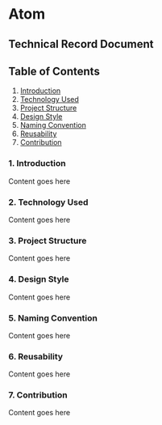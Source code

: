 # Atom
## Technical Record Document

## Table of Contents
1. [Introduction](#introduction)
2. [Technology Used](#technology-used)
3. [Project Structure](#project-structure)
4. [Design Style](#design-style)
5. [Naming Convention](#naming-convention)
6. [Reusability](#reusability)
7. [Contribution](#contribution)

### 1. Introduction
Content goes here

### 2. Technology Used
Content goes here

### 3. Project Structure
Content goes here

### 4. Design Style
Content goes here

### 5. Naming Convention
Content goes here

### 6. Reusability
Content goes here

### 7. Contribution
Content goes here